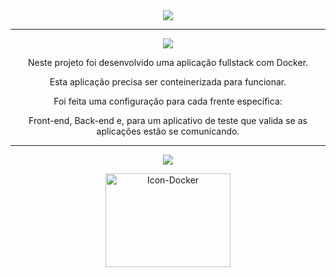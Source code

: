 <div align="center">

<img src="https://img.shields.io/static/v1?label=Projeto&message=Docker Todo List&color=orange&style=for-the-badge&logo=github"/>

---   

<img src="https://img.shields.io/static/v1?label=Objetivo&message=Contexto&color=blue&style=for-the-badge&logo=github"/>
<p></p>

Neste projeto foi desenvolvido uma aplicação fullstack com Docker. 

Esta aplicação precisa ser conteinerizada para funcionar. 

Foi feita uma configuração para cada frente específica: 

Front-end, Back-end e, para um aplicativo de teste que valida se as aplicações estão se comunicando.

---   

<img src="https://img.shields.io/static/v1?label=Habilidades Aprendidas&message=Ferramentas e Tecnologias&color=red&style=for-the-badge&logo=github"/>
<p></p>
<img alt="Icon-Docker" height="150" width="200" src="https://api.iconify.design/logos/docker.svg"></a>
</div>

<div align="center">
